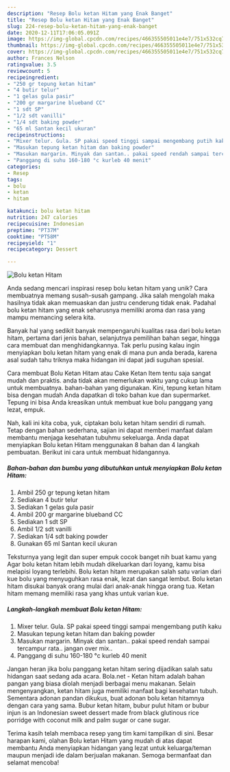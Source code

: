 ```yaml
---
description: "Resep Bolu ketan Hitam yang Enak Banget"
title: "Resep Bolu ketan Hitam yang Enak Banget"
slug: 224-resep-bolu-ketan-hitam-yang-enak-banget
date: 2020-12-11T17:06:05.091Z
image: https://img-global.cpcdn.com/recipes/466355505011e4e7/751x532cq70/bolu-ketan-hitam-foto-resep-utama.jpg
thumbnail: https://img-global.cpcdn.com/recipes/466355505011e4e7/751x532cq70/bolu-ketan-hitam-foto-resep-utama.jpg
cover: https://img-global.cpcdn.com/recipes/466355505011e4e7/751x532cq70/bolu-ketan-hitam-foto-resep-utama.jpg
author: Frances Nelson
ratingvalue: 3.5
reviewcount: 5
recipeingredient:
- "250 gr tepung ketan hitam"
- "4 butir telur"
- "1 gelas gula pasir"
- "200 gr margarine blueband CC"
- "1 sdt SP"
- "1/2 sdt vanilli"
- "1/4 sdt baking powder"
- "65 ml Santan kecil ukuran"
recipeinstructions:
- "Mixer telur. Gula. SP pakai speed tinggi sampai mengembang putih kaku"
- "Masukan tepung ketan hitam dan baking powder"
- "Masukan margarin. Minyak dan santan.. pakai speed rendah sampai tercampur rata.. jangan over mix.."
- "Panggang di suhu 160-180 °c kurleb 40 menit"
categories:
- Resep
tags:
- bolu
- ketan
- hitam

katakunci: bolu ketan hitam 
nutrition: 247 calories
recipecuisine: Indonesian
preptime: "PT37M"
cooktime: "PT58M"
recipeyield: "1"
recipecategory: Dessert

---
```



![Bolu ketan Hitam](https://img-global.cpcdn.com/recipes/466355505011e4e7/751x532cq70/bolu-ketan-hitam-foto-resep-utama.jpg)

Anda sedang mencari inspirasi resep bolu ketan hitam yang unik? Cara membuatnya memang susah-susah gampang. Jika salah mengolah maka hasilnya tidak akan memuaskan dan justru cenderung tidak enak. Padahal bolu ketan hitam yang enak seharusnya memiliki aroma dan rasa yang mampu memancing selera kita.

Banyak hal yang sedikit banyak mempengaruhi kualitas rasa dari bolu ketan hitam, pertama dari jenis bahan, selanjutnya pemilihan bahan segar, hingga cara membuat dan menghidangkannya. Tak perlu pusing kalau ingin menyiapkan bolu ketan hitam yang enak di mana pun anda berada, karena asal sudah tahu triknya maka hidangan ini dapat jadi suguhan spesial.

Cara membuat Bolu Ketan Hitam atau Cake Ketan Item tentu saja sangat mudah dan praktis. anda tidak akan memerlukan waktu yang cukup lama untuk membuatnya. bahan-bahan yang digunakan. Kini, tepung ketan hitam bisa dengan mudah Anda dapatkan di toko bahan kue dan supermarket. Tepung ini bisa Anda kreasikan untuk membuat kue bolu panggang yang lezat, empuk.


Nah, kali ini kita coba, yuk, ciptakan bolu ketan hitam sendiri di rumah. Tetap dengan bahan sederhana, sajian ini dapat memberi manfaat dalam membantu menjaga kesehatan tubuhmu sekeluarga. Anda dapat menyiapkan Bolu ketan Hitam menggunakan 8 bahan dan 4 langkah pembuatan. Berikut ini cara untuk membuat hidangannya.

<!--inarticleads1-->

##### Bahan-bahan dan bumbu yang dibutuhkan untuk menyiapkan Bolu ketan Hitam:

1. Ambil 250 gr tepung ketan hitam
1. Sediakan 4 butir telur
1. Sediakan 1 gelas gula pasir
1. Ambil 200 gr margarine blueband CC
1. Sediakan 1 sdt SP
1. Ambil 1/2 sdt vanilli
1. Sediakan 1/4 sdt baking powder
1. Gunakan 65 ml Santan kecil ukuran


Teksturnya yang legit dan super empuk cocok banget nih buat kamu yang Agar bolu ketan hitam lebih mudah dikeluarkan dari loyang, kamu bisa melapisi loyang terlebihi. Bolu ketan hitam merupakan salah satu varian dari kue bolu yang menyuguhkan rasa enak, lezat dan sangat lembut. Bolu ketan hitam disukai banyak orang mulai dari anak-anak hingga orang tua. Ketan hitam memang memiliki rasa yang khas untuk varian kue. 

<!--inarticleads2-->

##### Langkah-langkah membuat Bolu ketan Hitam:

1. Mixer telur. Gula. SP pakai speed tinggi sampai mengembang putih kaku
1. Masukan tepung ketan hitam dan baking powder
1. Masukan margarin. Minyak dan santan.. pakai speed rendah sampai tercampur rata.. jangan over mix..
1. Panggang di suhu 160-180 °c kurleb 40 menit


Jangan heran jika bolu panggang ketan hitam sering dijadikan salah satu hidangan saat sedang ada acara. Bola.net - Ketan hitam adalah bahan pangan yang biasa diolah menjadi berbagai menu makanan. Selain mengenyangkan, ketan hitam juga memiliki manfaat bagi kesehatan tubuh. Sementara adonan pandan dikukus, buat adonan bolu ketan hitamnya dengan cara yang sama. Bubur ketan hitam, bubur pulut hitam or bubur injun is an Indonesian sweet dessert made from black glutinous rice porridge with coconut milk and palm sugar or cane sugar. 

Terima kasih telah membaca resep yang tim kami tampilkan di sini. Besar harapan kami, olahan Bolu ketan Hitam yang mudah di atas dapat membantu Anda menyiapkan hidangan yang lezat untuk keluarga/teman maupun menjadi ide dalam berjualan makanan. Semoga bermanfaat dan selamat mencoba!
